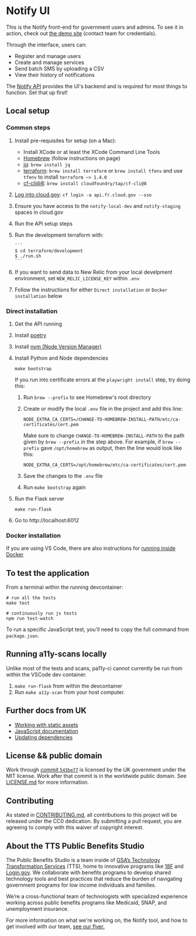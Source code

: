# Notify UI

This is the Notify front-end for government users and admins. To see it in action, check out [the demo site](https://notify-demo.app.cloud.gov) (contact team for credentials).

Through the interface, users can:

- Register and manage users
- Create and manage services
- Send batch SMS by uploading a CSV
- View their history of notifications

The [Notify API](https://github.com/GSA/notifications-api) provides the UI's backend and is required for most things to function. Set that up first!

## Local setup

### Common steps

1.  Install pre-requisites for setup (on a Mac):
    - Install XCode or at least the XCode Command Line Tools
    - [Homebrew](https://brew.sh/) (follow instructions on page)
    - [jq](https://stedolan.github.io/jq/): `brew install jq`
    - [terraform](https://www.terraform.io/): `brew install terraform` or `brew install tfenv` and use `tfenv` to install `terraform ~> 1.4.0`
    - [cf-cli@8](https://docs.cloudfoundry.org/cf-cli/install-go-cli.html): `brew install cloudfoundry/tap/cf-cli@8`
1.  [Log into cloud.gov](https://cloud.gov/docs/getting-started/setup/#set-up-the-command-line): `cf login -a api.fr.cloud.gov --sso`
1.  Ensure you have access to the `notify-local-dev` and `notify-staging` spaces in cloud.gov
1.  Run the API setup steps
1.  Run the development terraform with:

        ```
        $ cd terraform/development
        $ ./run.sh
        ```

1.  If you want to send data to New Relic from your local develpment environment, set `NEW_RELIC_LICENSE_KEY` within `.env`
1.  Follow the instructions for either `Direct installation` or `Docker installation` below

### Direct installation

1. Get the API running

1. Install [poetry](https://poetry.pypa.io/en/latest/)

1. Install [nvm (Node Version Manager)](https://github.com/nvm-sh/nvm#installing-and-updating)

1. Install Python and Node dependencies

   `make bootstrap`

   If you run into certificate errors at the `playwright install` step, try doing this:

   1. Run `brew --prefix` to see Homebrew's root directory

   1. Create or modify the local `.env` file in the project and add this line:

      `NODE_EXTRA_CA_CERTS=/CHANGE-TO-HOMEBREW-INSTALL-PATH/etc/ca-certificates/cert.pem`

      Make sure to change `CHANGE-TO-HOMEBREW-INSTALL-PATH` to the path given by `brew --prefix` in the step above.
      For example, if `brew --prefix` gave `/opt/homebrew` as output, then the line would look like this:

      `NODE_EXTRA_CA_CERTS=/opt/homebrew/etc/ca-certificates/cert.pem`

   1. Save the changes to the `.env` file

   1. Run `make bootstrap` again

1. Run the Flask server

   `make run-flask`

1. Go to http://localhost:6012

### Docker installation

If you are using VS Code, there are also instructions for [running inside Docker](./docs/docker-remote-containers.md)

## To test the application

From a terminal within the running devcontainer:

```
# run all the tests
make test

# continuously run js tests
npm run test-watch
```

To run a specific JavaScript test, you'll need to copy the full command from `package.json`.

## Running a11y-scans locally

Unlike most of the tests and scans, pa11y-ci cannot currently be run from within the VSCode dev container.

1. `make run-flask` from within the devcontainer
2. Run `make a11y-scan` from your host computer.

## Further docs from UK

- [Working with static assets](docs/static-assets.md)
- [JavaScript documentation](https://github.com/alphagov/notifications-manuals/wiki/JavaScript-Documentation)
- [Updating dependencies](https://github.com/alphagov/notifications-manuals/wiki/Dependencies)

## License && public domain

Work through [commit `543be77`](https://github.com/GSA/notifications-admin/commit/543be77776b64fddb6ba70fbb015ecd81a372478) is licensed by the UK government under the MIT license. Work after that commit is in the worldwide public domain. See [LICENSE.md](./LICENSE.md) for more information.

## Contributing

As stated in [CONTRIBUTING.md](CONTRIBUTING.md), all contributions to this project will be released under the CC0 dedication. By submitting a pull request, you are agreeing to comply with this waiver of copyright interest.

## About the TTS Public Benefits Studio

The Public Benefits Studio is a team inside of [GSA’s Technology Transformation Services](https://www.gsa.gov/about-us/organization/federal-acquisition-service/technology-transformation-services) (TTS), home to innovative programs like [18F](https://18f.gsa.gov/) and [Login.gov](https://login.gov). We collaborate with benefits programs to develop shared technology tools and best practices that reduce the burden of navigating government programs for low income individuals and families.

We’re a cross-functional team of technologists with specialized experience working across public benefits programs like Medicaid, SNAP, and unemployment insurance.

For more information on what we're working on, the Notify tool, and how to get involved with our team, [see our flyer.](https://github.com/GSA/notifications-admin/blob/main/docs/notify-pilot-flyer.md)
